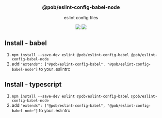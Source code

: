 <h3 align="center">
  @pob/eslint-config-babel-node
</h3>

<p align="center">
  eslint config files
</p>

<p align="center">
  <a href="https://npmjs.org/package/@pob/eslint-config-babel-node"><img src="https://img.shields.io/npm/v/@pob/eslint-config-babel-node.svg?style=flat-square"></a>
  <a href="https://david-dm.org/christophehurpeau/eslint-config-pob?path=@pob/eslint-config-babel-node"><img src="https://david-dm.org/christophehurpeau/eslint-config-pob.svg?path=@pob/eslint-config-babel-node?style=flat-square"></a>
</p>

## Install - babel

1. `npm install --save-dev eslint @pob/eslint-config-babel @pob/eslint-config-babel-node`
2. add `"extends": ["@pob/eslint-config-babel", "@pob/eslint-config-babel-node"]` to your .eslintrc

## Install - typescript

1. `npm install --save-dev eslint @pob/eslint-config-babel @pob/eslint-config-babel-node`
2. add `"extends": ["@pob/eslint-config-babel", "@pob/eslint-config-babel-node"]` to your .eslintrc
